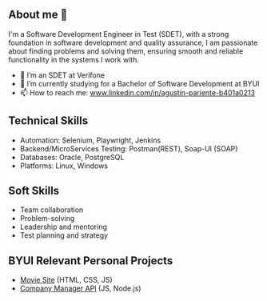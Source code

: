## About me 👋

I'm a Software Development Engineer in Test (SDET), with a strong foundation in software development and quality assurance, I am passionate about finding problems and 
solving them, ensuring smooth and reliable functionality in the systems I work with.

- 🔭 I’m an SDET at Verifone
- 🌱 I’m currently studying for a Bachelor of Software Development at BYUI
- 📫 How to reach me: www.linkedin.com/in/agustín-pariente-b401a0213

## Technical Skills

- Automation: Selenium, Playwright, Jenkins
- Backend/MicroServices Testing: Postman(REST), Soap-UI (SOAP)
- Databases: Oracle, PostgreSQL
- Platforms: Linux, Windows

## Soft Skills

- Team collaboration
- Problem-solving
- Leadership and mentoring
- Test planning and strategy

## BYUI Relevant Personal Projects

- [Movie Site](https://github.com/parien2022/wdd330_final_project)  (HTML, CSS, JS)
- [Company Manager API](https://github.com/parien2022/cse341-node-project-2)  (JS, Node.js)

